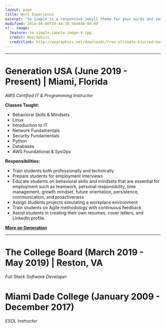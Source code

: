 ```yaml
---
layout: page
title: Work Experience
excerpt: "So Simple is a responsive Jekyll theme for your words and images."
modified: 2014-08-08T19:44:38.564948-04:00
<!-- image:
  feature: so-simple-sample-image-4.jpg
  credit: WeGraphics
  creditlink: http://wegraphics.net/downloads/free-ultimate-blurred-background-pack/ -->
---
```


<hr/>

# **Generation USA (June 2019 - Present) | Miami, Florida**

*AWS Certified IT & Programming Instructor*

**Classes Taught:**
  * Behavioral Skills & Mindsets
  * Linux
  * Introduction to IT
  * Network Fundamentals
  * Security Fundamentals
  * Python 
  * Databases
  * AWS Foundational & SysOps

**Responsibilities:**
  * Train students both professionally and technically
  * Prepare students for employment interviews
  * Educate students on behavioral skills and mindsets that are essential for employment such as teamwork, personal responsibility, time management, growth mindset, future orientation, persistence, communication, and proactiveness
  * Assign students projects simulating a workplace environment
  * Train students on Agile methodology with continuous feedback
  * Assist students in creating their own resumes, cover letters, and LinkedIn profile.
  
 <a markdown="0" href="https://usa.generation.org/" class="btn"><strong>More on Generation</strong></a>
 
 <hr/>
 
 
# **The College Board (March 2019 - May 2019) | Reston, VA**

*Full Stack Software Developer*


# **Miami Dade College (January 2009 - December 2017)**

*ESOL Instructor*





[^1]: Example: *domain.com/category-name/post-title*
